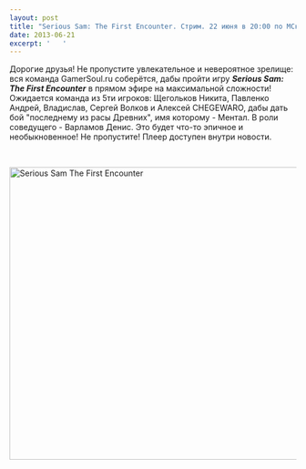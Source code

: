 ```yaml
---
layout: post
title: "Serious Sam: The First Encounter. Стрим. 22 июня в 20:00 по МСк."
date: 2013-06-21
excerpt: '   '
---
```


Дорогие друзья! Не пропустите увлекательное и невероятное зрелище: вся команда GamerSoul.ru соберётся, дабы пройти игру <strong><em>Serious Sam: The First Encounter</em></strong> в прямом эфире на максимальной сложности! Ожидается команда из 5ти игроков: Щегольков Никита, Павленко Андрей, Владислав, Сергей Волков и Алексей CHEGEWARO, дабы дать бой "последнему из расы Древних", имя которому - Ментал. В роли соведущего - Варламов Денис. Это будет что-то эпичное и необыкновенное! Не пропустите! Плеер доступен внутри новости.

&nbsp;

<a href="http://gamersoul.ru/wp-content/uploads/2013/06/Serious-Sam-The-First-Encounter.jpg"><img class="size-full wp-image-2772 aligncenter" alt="Serious Sam The First Encounter" src="http://gamersoul.ru/wp-content/uploads/2013/06/Serious-Sam-The-First-Encounter.jpg" width="514" height="514" /></a>

&nbsp;